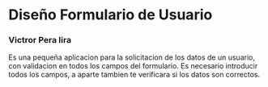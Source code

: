 <h1>Diseño Formulario de Usuario </h1>
<h3>Victror Pera lira</h3>
Es una pequeña aplicacion para la solicitacion de los datos de un usuario, con validacion en todos los campos del formulario.
Es necesario introducir todos los campos, a aparte tambien te verificara si los datos son correctos.
